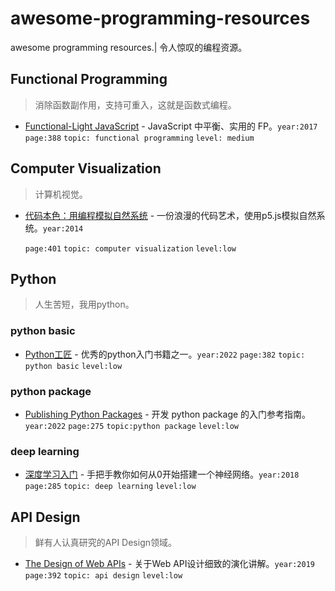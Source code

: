 # awesome-programming-resources
awesome programming resources.| 令人惊叹的编程资源。

## Functional Programming

> 消除函数副作用，支持可重入，这就是函数式编程。

- [Functional-Light JavaScript](https://book.douban.com/subject/35002560/) - JavaScript 中平衡、实用的 FP。`year:2017` `page:388` `topic: functional programming` `level: medium`



## Computer Visualization

> 计算机视觉。

- [代码本色：用编程模拟自然系统](https://book.douban.com/subject/26264736/) - 一份浪漫的代码艺术，使用p5.js模拟自然系统。`year:2014`

  `page:401` `topic: computer visualization` `level:low`



## Python

> 人生苦短，我用python。

### python basic

- [Python工匠](https://book.douban.com/subject/35723705/) - 优秀的python入门书籍之一。`year:2022` `page:382` `topic: python basic` `level:low`

### python package
- [Publishing Python Packages](https://book.douban.com/subject/35662780/) - 开发 python package 的入门参考指南。`year:2022` `page:275` `topic:python package` `level:low`

### deep learning

- [深度学习入门](https://book.douban.com/subject/30270959/) - 手把手教你如何从0开始搭建一个神经网络。`year:2018` `page:285` `topic: deep learning` `level:low`



## API Design

> 鲜有人认真研究的API Design领域。

- [The Design of Web APIs](https://book.douban.com/subject/34847654/) - 关于Web API设计细致的演化讲解。`year:2019` `page:392` `topic: api design` `level:low`
